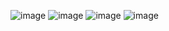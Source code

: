 
![image](https://github.com/satyamjaysawal/JavaServletJspStrutsSpringHibernateProjectExamples/assets/108862706/8411a77d-15ea-4f71-b424-5ecf9b208aa3)
![image](https://github.com/satyamjaysawal/JavaServletJspStrutsSpringHibernateProjectExamples/assets/108862706/cd1a4b03-d6f4-4fb2-b92b-e14fbb125875)
![image](https://github.com/satyamjaysawal/JavaServletJspStrutsSpringHibernateProjectExamples/assets/108862706/7a90c4fc-74b6-4c27-ad94-c293201f1c9b)
![image](https://github.com/satyamjaysawal/JavaServletJspStrutsSpringHibernateProjectExamples/assets/108862706/23e5446c-e76d-4894-8f3d-63bfe293a07c)
